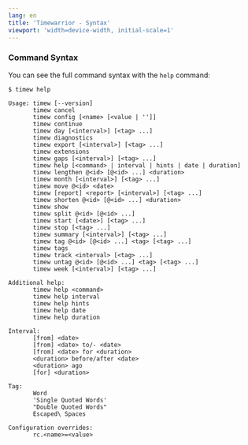 ```yaml
---
lang: en
title: 'Timewarrior - Syntax'
viewport: 'width=device-width, initial-scale=1'
---
```


### Command Syntax

You can see the full command syntax with the `help` command:

    $ timew help

    Usage: timew [--version]
           timew cancel
           timew config [<name> [<value | '']]
           timew continue
           timew day [<interval>] [<tag> ...]
           timew diagnostics
           timew export [<interval>] [<tag> ...]
           timew extensions
           timew gaps [<interval>] [<tag> ...]
           timew help [<command> | interval | hints | date | duration]
           timew lengthen @<id> [@<id> ...] <duration>
           timew month [<interval>] [<tag> ...]
           timew move @<id> <date>
           timew [report] <report> [<interval>] [<tag> ...]
           timew shorten @<id> [@<id> ...] <duration>
           timew show
           timew split @<id> [@<id> ...]
           timew start [<date>] [<tag> ...]
           timew stop [<tag> ...]
           timew summary [<interval>] [<tag> ...]
           timew tag @<id> [@<id> ...] <tag> [<tag> ...]
           timew tags
           timew track <interval> [<tag> ...]
           timew untag @<id> [@<id> ...] <tag> [<tag> ...]
           timew week [<interval>] [<tag> ...]

    Additional help:
           timew help <command>
           timew help interval
           timew help hints
           timew help date
           timew help duration

    Interval:
           [from] <date>
           [from] <date> to/- <date>
           [from] <date> for <duration>
           <duration> before/after <date>
           <duration> ago
           [for] <duration>

    Tag:
           Word
           'Single Quoted Words'
           "Double Quoted Words"
           Escaped\ Spaces

    Configuration overrides:
           rc.<name>=<value>
